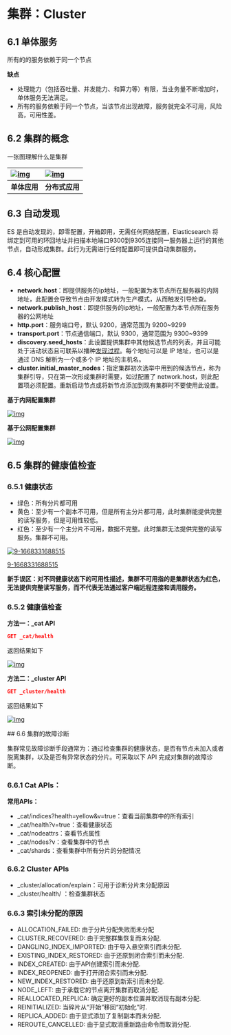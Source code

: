 # 集群：Cluster

## 6.1 单体服务

所有的的服务依赖于同一个节点

**缺点**

- 处理能力（包括吞吐量、并发能力、和算力等）有限，当业务量不断增加时，单体服务无法满足。
- 所有的服务依赖于同一个节点，当该节点出现故障，服务就完全不可用，风险高，可用性差。

## 6.2 集群的概念

一张图理解什么是集群

| [![img](https://www.elastic.org.cn/upload/2022/11/5.jpg)](https://www.elastic.org.cn/upload/2022/11/5.jpg) | [![img](https://www.elastic.org.cn/upload/2022/11/6.jpg)](https://www.elastic.org.cn/upload/2022/11/6.jpg) |
| :----------------------------------------------------------- | :----------------------------------------------------------- |
| **单体应用**                                                 | **分布式应用**                                               |

## 6.3 自动发现

ES 是自动发现的，即零配置，开箱即用，无需任何网络配置，Elasticsearch 将绑定到可用的环回地址并扫描本地端口9300到9305连接同一服务器上运行的其他节点，自动形成集群。此行为无需进行任何配置即可提供自动集群服务。

## 6.4 核心配置

- **network.host**：即提供服务的ip地址，一般配置为本节点所在服务器的内网地址，此配置会导致节点由开发模式转为生产模式，从而触发引导检查。
- **network.publish_host**：即提供服务的ip地址，一般配置为本节点所在服务器的公网地址
- **http.port**：服务端口号，默认 9200，通常范围为 9200~9299
- **transport.port**：节点通信端口，默认 9300，通常范围为 9300~9399
- **discovery.seed_hosts**：此设置提供集群中其他候选节点的列表，并且可能处于活动状态且可联系以播种[发现过程](https://www.elastic.co/guide/en/elasticsearch/reference/current/modules-discovery-hosts-providers.html)。每个地址可以是 IP 地址，也可以是通过 DNS 解析为一个或多个 IP 地址的主机名。
- **cluster.initial_master_nodes**：指定集群初次选举中用到的候选节点，称为集群引导，只在第一次形成集群时需要，如过配置了 network.host，则此配置项必须配置。重新启动节点或将新节点添加到现有集群时不要使用此设置。

**基于内网配置集群**

[![img](https://www.elastic.org.cn/upload/2022/11/7.jpg)](https://www.elastic.org.cn/upload/2022/11/7.jpg)

**基于公网配置集群**

[![img](https://www.elastic.org.cn/upload/2022/11/8.jpg)](https://www.elastic.org.cn/upload/2022/11/8.jpg)

## 6.5 集群的健康值检查

### 6.5.1 健康状态

- 绿色：所有分片都可用
- 黄色：至少有一个副本不可用，但是所有主分片都可用，此时集群能提供完整的读写服务，但是可用性较低。
- 红色：至少有一个主分片不可用，数据不完整。此时集群无法提供完整的读写服务。集群不可用。

[![9-1668331688515](https://www.elastic.org.cn/upload/2022/11/9-1668331688515.jpg)](https://www.elastic.org.cn/upload/2022/11/9-1668331688515.jpg)

[9-1668331688515](https://www.elastic.org.cn/upload/2022/11/9-1668331688515.jpg)



**新手误区：对不同健康状态下的可用性描述，集群不可用指的是集群状态为红色，无法提供完整读写服务，而不代表无法通过客户端远程连接和调用服务。**

### 6.5.2 健康值检查

**方法一：_cat API**

```json
GET _cat/health
```

返回结果如下

[![img](https://www.elastic.org.cn/upload/2022/11/10.jpg)](https://www.elastic.org.cn/upload/2022/11/10.jpg)

**方法二：_cluster API**

```json
GET _cluster/health
```

返回结果如下

[![img](https://www.elastic.org.cn/upload/2022/11/11.jpg)](https://www.elastic.org.cn/upload/2022/11/11.jpg)

\## 6.6 集群的故障诊断

集群常见故障诊断手段通常为：通过检查集群的健康状态，是否有节点未加入或者脱离集群，以及是否有异常状态的分片。可采取以下 API 完成对集群的故障诊断。

### 6.6.1 Cat APIs：

**常用APIs：**

- _cat/indices?health=yellow&v=true：查看当前集群中的所有索引
- _cat/health?v=true：查看健康状态
- _cat/nodeattrs：查看节点属性
- _cat/nodes?v：查看集群中的节点
- _cat/shards：查看集群中所有分片的分配情况

### 6.6.2 Cluster APIs

- _cluster/allocation/explain：可用于诊断分片未分配原因
- _cluster/health/ ：检查集群状态

### 6.6.3 索引未分配的原因

- ALLOCATION_FAILED: 由于分片分配失败而未分配
- CLUSTER_RECOVERED: 由于完整群集恢复而未分配.
- DANGLING_INDEX_IMPORTED: 由于导入悬空索引而未分配.
- EXISTING_INDEX_RESTORED: 由于还原到闭合索引而未分配.
- INDEX_CREATED: 由于API创建索引而未分配.
- INDEX_REOPENED: 由于打开闭合索引而未分配.
- NEW_INDEX_RESTORED: 由于还原到新索引而未分配.
- NODE_LEFT: 由于承载它的节点离开集群而取消分配.
- REALLOCATED_REPLICA: 确定更好的副本位置并取消现有副本分配.
- REINITIALIZED: 当碎片从“开始”移回“初始化”时.
- REPLICA_ADDED: 由于显式添加了复制副本而未分配.
- REROUTE_CANCELLED: 由于显式取消重新路由命令而取消分配.